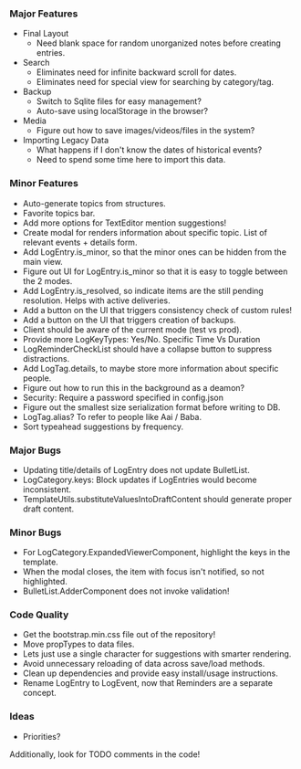 ### Major Features
* Final Layout
    * Need blank space for random unorganized notes before creating entries.
* Search
    * Eliminates need for infinite backward scroll for dates.
    * Eliminates need for special view for searching by category/tag.
* Backup
    * Switch to Sqlite files for easy management?
    * Auto-save using localStorage in the browser?
* Media
    * Figure out how to save images/videos/files in the system?
* Importing Legacy Data
    * What happens if I don't know the dates of historical events?
    * Need to spend some time here to import this data.

### Minor Features
* Auto-generate topics from structures.
* Favorite topics bar.
* Add more options for TextEditor mention suggestions!
* Create modal for renders information about specific topic. List of relevant events + details form.
* Add LogEntry.is_minor, so that the minor ones can be hidden from the main view.
* Figure out UI for LogEntry.is_minor so that it is easy to toggle between the 2 modes.
* Add LogEntry.is_resolved, so indicate items are the still pending resolution. Helps with active deliveries.
* Add a button on the UI that triggers consistency check of custom rules!
* Add a button on the UI that triggers creation of backups.
* Client should be aware of the current mode (test vs prod).
* Provide more LogKeyTypes: Yes/No. Specific Time Vs Duration
* LogReminderCheckList should have a collapse button to suppress distractions.
* Add LogTag.details, to maybe store more information about specific people.
* Figure out how to run this in the background as a deamon?
* Security: Require a password specified in config.json
* Figure out the smallest size serialization format before writing to DB.
* LogTag.alias? To refer to people like Aai / Baba.
* Sort typeahead suggestions by frequency.

### Major Bugs
* Updating title/details of LogEntry does not update BulletList.
* LogCategory.keys: Block updates if LogEntries would become inconsistent.
* TemplateUtils.substituteValuesIntoDraftContent should generate proper draft content.

### Minor Bugs
* For LogCategory.ExpandedViewerComponent, highlight the keys in the template.
* When the modal closes, the item with focus isn't notified, so not highlighted.
* BulletList.AdderComponent does not invoke validation!

### Code Quality
* Get the bootstrap.min.css file out of the repository!
* Move propTypes to data files.
* Lets just use a single character for suggestions with smarter rendering.
* Avoid unnecessary reloading of data across save/load methods.
* Clean up dependencies and provide easy install/usage instructions.
* Rename LogEntry to LogEvent, now that Reminders are a separate concept.

### Ideas
* Priorities?

Additionally, look for TODO comments in the code!
